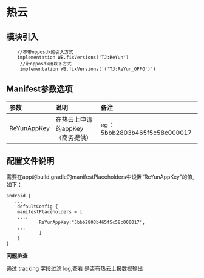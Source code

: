 # 热云

## 模块引入

```text
    //不带opposdk的引入方式
    implementation WB.fixVersions('TJ:ReYun')
     //带opposdk用以下方式
     implementation WB.fixVersions('('TJ:ReYun_OPPO')')
```

## Manifest参数选项

| 参数 | 说明 | 备注 |
| :--- | :--- | :--- |
| ReYunAppKey | 在热云上申请的appKey（商务提供） | eg：5bbb2803b465f5c58c000017 |

## 配置文件说明

需要在app的build.gradle的manifestPlaceholders中设置“ReYunAppKey”的值,如下：

```text
android {
   ...
    defaultConfig {
    manifestPlaceholders = [
    ....
            ReYunAppKey:"5bbb2803b465f5c58c000017",
    ...
            ]
    }
}
```



**问题排查**

通过 tracking 字段过滤 log,查看 是否有热云上报数据输出


